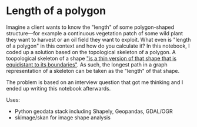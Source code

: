 # Length of a polygon

Imagine a client wants to know the "length" of some polygon-shaped structure&mdash;for example a continuous vegetation patch of some wild plant they want to harvest or an oil field they want to exploit. What even is "length of a polygon" in this context and how do you calculate it?
In this notebook, I coded up a solution based on the topological skeleton of a polygon. A toopological skeleton of a shape ["is a thin version of that shape that is equidistant to its boundaries"](https://en.wikipedia.org/wiki/Topological_skeleton). As such, the longest path in a graph representation of a skeleton can be taken as the "length" of that shape.

The problem is based on an interview question that got me thinking and I ended up writing this notebook afterwards.

Uses:
- Python geodata stack including Shapely, Geopandas, GDAL/OGR
- skimage/skan for image shape analysis
